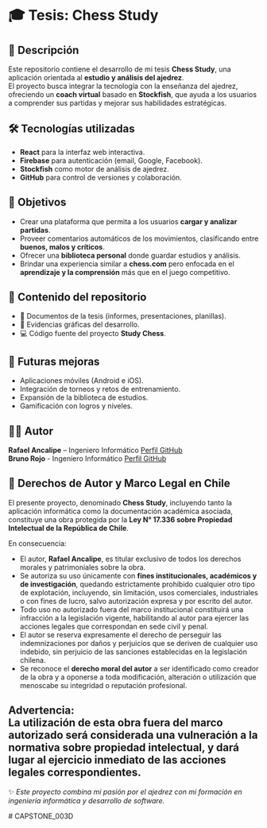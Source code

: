 # 🎓 Tesis: Chess Study

## 📌 Descripción
Este repositorio contiene el desarrollo de mi tesis **Chess Study**, una aplicación orientada al **estudio y análisis del ajedrez**.  
El proyecto busca integrar la tecnología con la enseñanza del ajedrez, ofreciendo un **coach virtual** basado en **Stockfish**, que ayuda a los usuarios a comprender sus partidas y mejorar sus habilidades estratégicas.

## 🛠️ Tecnologías utilizadas
- **React** para la interfaz web interactiva.
- **Firebase** para autenticación (email, Google, Facebook).
- **Stockfish** como motor de análisis de ajedrez.
- **GitHub** para control de versiones y colaboración.

## 🎯 Objetivos
- Crear una plataforma que permita a los usuarios **cargar y analizar partidas**.
- Proveer comentarios automáticos de los movimientos, clasificando entre **buenos, malos y críticos**.
- Ofrecer una **biblioteca personal** donde guardar estudios y análisis.
- Brindar una experiencia similar a **chess.com** pero enfocada en el **aprendizaje y la comprensión** más que en el juego competitivo.

## 📂 Contenido del repositorio
- 📄 Documentos de la tesis (informes, presentaciones, planillas).
- 📸 Evidencias gráficas del desarrollo.
- 💻 Código fuente del proyecto **Study Chess**.

## 🚀 Futuras mejoras
- Aplicaciones móviles (Android e iOS).
- Integración de torneos y retos de entrenamiento.
- Expansión de la biblioteca de estudios.
- Gamificación con logros y niveles.

## 👨‍💻 Autor
**Rafael Ancalipe** – Ingeniero Informático  [Perfil GitHub](https://github.com/4ur1s)  
**Bruno Rojo** - Ingeniero Informático [Perfil GitHub](https://github.com/FLAMEEBR)  

## 📜 Derechos de Autor y Marco Legal en Chile

El presente proyecto, denominado **Chess Study**, incluyendo tanto la aplicación informática como la documentación académica asociada, constituye una obra protegida por la **Ley N° 17.336 sobre Propiedad Intelectual de la República de Chile**.  

En consecuencia:

- El autor, **Rafael Ancalipe**, es titular exclusivo de todos los derechos morales y patrimoniales sobre la obra.  
- Se autoriza su uso únicamente con **fines institucionales, académicos y de investigación**, quedando estrictamente prohibido cualquier otro tipo de explotación, incluyendo, sin limitación, usos comerciales, industriales o con fines de lucro, salvo autorización expresa y por escrito del autor.  
- Todo uso no autorizado fuera del marco institucional constituirá una infracción a la legislación vigente, habilitando al autor para ejercer las acciones legales que correspondan en sede civil y penal.  
- El autor se reserva expresamente el derecho de perseguir las indemnizaciones por daños y perjuicios que se deriven de cualquier uso indebido, sin perjuicio de las sanciones establecidas en la legislación chilena.  
- Se reconoce el **derecho moral del autor** a ser identificado como creador de la obra y a oponerse a toda modificación, alteración o utilización que menoscabe su integridad o reputación profesional.  

**Advertencia:**  
La utilización de esta obra fuera del marco autorizado será considerada una vulneración a la normativa sobre propiedad intelectual, y dará lugar al ejercicio inmediato de las acciones legales correspondientes.
---
✨ *Este proyecto combina mi pasión por el ajedrez con mi formación en ingeniería informática y desarrollo de software.*



#   C A P S T O N E _ 0 0 3 D  
 